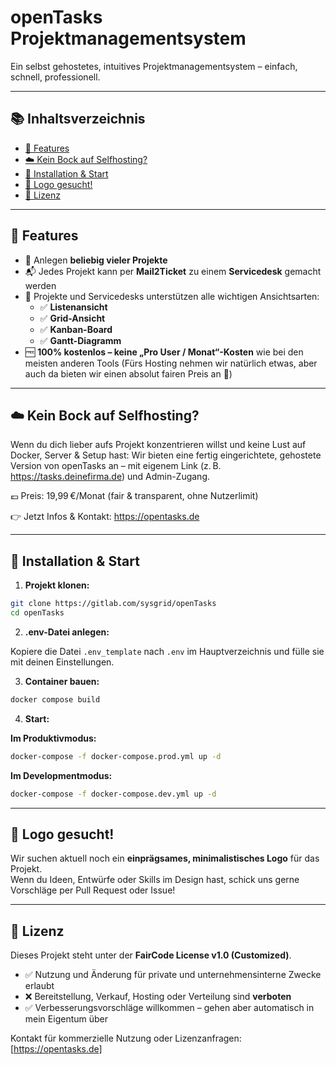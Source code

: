 # openTasks Projektmanagementsystem

Ein selbst gehostetes, intuitives Projektmanagementsystem – einfach, schnell, professionell.

---

## 📚 Inhaltsverzeichnis

- [🧩 Features](#-features)
- [☁️ Kein Bock auf Selfhosting?](#-kein-bock-auf-selfhosting?)
- [🚀 Installation & Start](#-installation--start)
- [🎨 Logo gesucht!](#-logo-gesucht)
- [📄 Lizenz](#-lizenz)

---

## 🧩 Features

- 📁 Anlegen **beliebig vieler Projekte**
- 📬 Jedes Projekt kann per **Mail2Ticket** zu einem **Servicedesk** gemacht werden
- 👀 Projekte und Servicedesks unterstützen alle wichtigen Ansichtsarten:
  - ✅ **Listenansicht**
  - ✅ **Grid-Ansicht**
  - ✅ **Kanban-Board**
  - ✅ **Gantt-Diagramm**
- 🆓 **100% kostenlos – keine „Pro User / Monat“-Kosten** wie bei den meisten anderen Tools (Fürs Hosting nehmen wir natürlich etwas, aber auch da bieten wir einen absolut fairen Preis an 🙂)

---

## ☁️ Kein Bock auf Selfhosting?

Wenn du dich lieber aufs Projekt konzentrieren willst und keine Lust auf Docker, Server & Setup hast:
Wir bieten eine fertig eingerichtete, gehostete Version von openTasks an – mit eigenem Link (z. B. https://tasks.deinefirma.de) und Admin-Zugang.

💶 Preis: 19,99 €/Monat (fair & transparent, ohne Nutzerlimit)

👉 Jetzt Infos & Kontakt: https://opentasks.de

--- 

## 🚀 Installation & Start

1. **Projekt klonen:**

```bash
git clone https://gitlab.com/sysgrid/openTasks
cd openTasks
```

2. **.env-Datei anlegen:**

Kopiere die Datei `.env_template` nach `.env` im Hauptverzeichnis und fülle sie mit deinen Einstellungen.

3. **Container bauen:**

```bash
docker compose build
```

4. **Start:**

**Im Produktivmodus:**
```bash
docker-compose -f docker-compose.prod.yml up -d
```


**Im Developmentmodus:**
```bash
docker-compose -f docker-compose.dev.yml up -d
```

---

## 🎨 Logo gesucht!

Wir suchen aktuell noch ein **einprägsames, minimalistisches Logo** für das Projekt.  
Wenn du Ideen, Entwürfe oder Skills im Design hast, schick uns gerne Vorschläge per Pull Request oder Issue!

---

## 📄 Lizenz

Dieses Projekt steht unter der **FairCode License v1.0 (Customized)**.

- ✅ Nutzung und Änderung für private und unternehmensinterne Zwecke erlaubt  
- ❌ Bereitstellung, Verkauf, Hosting oder Verteilung sind **verboten**  
- ✅ Verbesserungsvorschläge willkommen – gehen aber automatisch in mein Eigentum über

Kontakt für kommerzielle Nutzung oder Lizenzanfragen: [https://opentasks.de]


